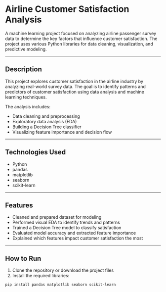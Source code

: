 # Airline Customer Satisfaction Analysis

A machine learning project focused on analyzing airline passenger survey data to determine the key factors that influence customer satisfaction. The project uses various Python libraries for data cleaning, visualization, and predictive modeling.

---

## Description

This project explores customer satisfaction in the airline industry by analyzing real-world survey data. The goal is to identify patterns and predictors of customer satisfaction using data analysis and machine learning techniques.

The analysis includes:
- Data cleaning and preprocessing
- Exploratory data analysis (EDA)
- Building a Decision Tree classifier
- Visualizing feature importance and decision flow

---

## Technologies Used

- Python
- pandas
- matplotlib
- seaborn
- scikit-learn

---

## Features

- Cleaned and prepared dataset for modeling
- Performed visual EDA to identify trends and patterns
- Trained a Decision Tree model to classify satisfaction
- Evaluated model accuracy and extracted feature importance
- Explained which features impact customer satisfaction the most

---

## How to Run

1. Clone the repository or download the project files
2. Install the required libraries:
```bash
pip install pandas matplotlib seaborn scikit-learn

